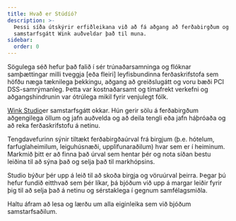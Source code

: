 ```yaml
---
title: Hvað er Stúdíó?
description: >-
  Þessi síða útskýrir erfiðleikana við að fá aðgang að ferðabirgðum og hvernig
  samstarfsgátt Wink auðveldar það til muna.
sidebar:
  order: 0
---
```

Sögulega séð hefur það falið í sér trúnaðarsamninga og flóknar samþættingar milli tveggja \[eða fleiri] leyfisbundinna ferðaskrifstofa sem höfðu næga tæknilega þekkingu, aðgang að greiðslugátt og voru bæði PCI DSS-samrýmanleg. Þetta var kostnaðarsamt og tímafrekt verkefni og aðgangshindrunin var ótrúlega mikil fyrir venjulegt fólk.

[Wink Studio](https://studio.wink.travel)er samstarfsgátt okkar. Hún gerir sölu á ferðabirgðum aðgengilega öllum og jafn auðvelda og að deila tengli eða jafn háþróaða og að reka ferðaskrifstofu á netinu.

Tengdavefurinn sýnir tiltækt ferðabirgðaúrval frá birgjum (þ.e. hótelum, farfuglaheimilum, leiguhúsnæði, upplifunaraðilum) hvar sem er í heiminum. Markmið þitt er að finna það úrval sem hentar þér og nota síðan bestu leiðina til að sýna það og selja það til markhópsins.

Studio býður þér upp á leið til að skoða birgja og vöruúrval þeirra. Þegar þú hefur fundið eitthvað sem þér líkar, þá bjóðum við upp á margar leiðir fyrir þig til að selja það á netinu og sérstaklega í gegnum samfélagsmiðla.

Haltu áfram að lesa og lærðu um alla eiginleika sem við bjóðum samstarfsaðilum.


